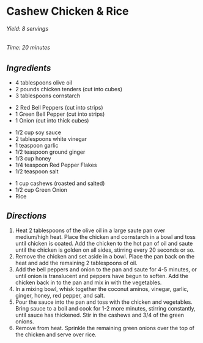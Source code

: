 # Cashew Chicken & Rice

######  Yield: 8 servings
######  Time: 20 minutes

##  *Ingredients*
- 4 tablespoons olive oil
- 2 pounds chicken tenders (cut into cubes)
- 3 tablespoons cornstarch
<!---->
- 2 Red Bell Peppers (cut into strips)
- 1 Green Bell Pepper (cut into strips)
- 1 Onion (cut into thick cubes)
<!---->
- 1/2 cup soy sauce
- 2 tablespoons white vinegar
- 1 teaspoon garlic
- 1/2 teaspoon ground ginger
- 1/3 cup honey
- 1/4 teaspoon Red Pepper Flakes
- 1/2 teaspoon salt
<!---->
- 1 cup cashews (roasted and salted)
- 1/2 cup Green Onion
- Rice
##  *Directions*
1. Heat 2 tablespoons of the olive oil in a large saute pan over medium/high heat. Place the chicken and cornstarch in a bowl and toss until chicken is coated. Add the chicken to the hot pan of oil and saute until the chicken is golden on all sides, stirring every 20 seconds or so.
2. Remove the chicken and set aside in a bowl. Place the pan back on the heat and add the remaining 2 tablespoons of oil.
3. Add the bell peppers and onion to the pan and saute for 4-5 minutes, or until onion is translucent and peppers have begun to soften. Add the chicken back in to the pan and mix in with the vegetables.
4. In a mixing bowl, whisk together the coconut aminos, vinegar, garlic, ginger, honey, red pepper, and salt.
5. Pour the sauce into the pan and toss with the chicken and vegetables. Bring sauce to a boil and cook for 1-2 more minutes, stirring constantly, until sauce has thickened. Stir in the cashews and 3/4 of the green onions.
6. Remove from heat. Sprinkle the remaining green onions over the top of the chicken and serve over rice.